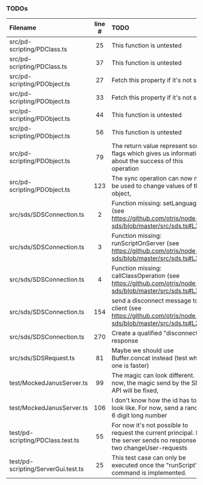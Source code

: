 ### TODOs
| Filename | line # | TODO
|:------|:------:|:------
| src/pd-scripting/PDClass.ts | 25 | This function is untested
| src/pd-scripting/PDClass.ts | 37 | This function is untested
| src/pd-scripting/PDObject.ts | 27 | Fetch this property if it's not set
| src/pd-scripting/PDObject.ts | 33 | Fetch this property if it's not set
| src/pd-scripting/PDObject.ts | 44 | This function is untested
| src/pd-scripting/PDObject.ts | 56 | This function is untested
| src/pd-scripting/PDObject.ts | 79 | The return value represent some flags which gives us informations about the success of this operation
| src/pd-scripting/PDObject.ts | 123 | The sync operation can now not be used to change values of the object,
| src/sds/SDSConnection.ts | 2 | Function missing: setLanguage (see https://github.com/otris/node-sds/blob/master/src/sds.ts#L313)
| src/sds/SDSConnection.ts | 3 | Function missing: runScriptOnServer (see https://github.com/otris/node-sds/blob/master/src/sds.ts#L338)
| src/sds/SDSConnection.ts | 4 | Function missing: callClassOperation (see https://github.com/otris/node-sds/blob/master/src/sds.ts#L355)
| src/sds/SDSConnection.ts | 154 | send a disconnect message to the client (see https://github.com/otris/node-sds/blob/master/src/sds.ts#L250)
| src/sds/SDSConnection.ts | 270 | Create a qualified "disconnect" response
| src/sds/SDSRequest.ts | 81 | Maybe we should use Buffer.concat instead (test which one is faster)
| test/MockedJanusServer.ts | 99 | The magic can look different. For now, the magic send by the SDS-API will be fixed,
| test/MockedJanusServer.ts | 106 | I don't know how the id has to look like. For now, send a random 6 digit long number
| test/pd-scripting/PDClass.test.ts | 55 | For now it's not possible to request the current principal. But the server sends no response if two changeUser-requests
| test/pd-scripting/ServerGui.test.ts | 25 | This test case can only be executed once the "runScript" command is implemented.
